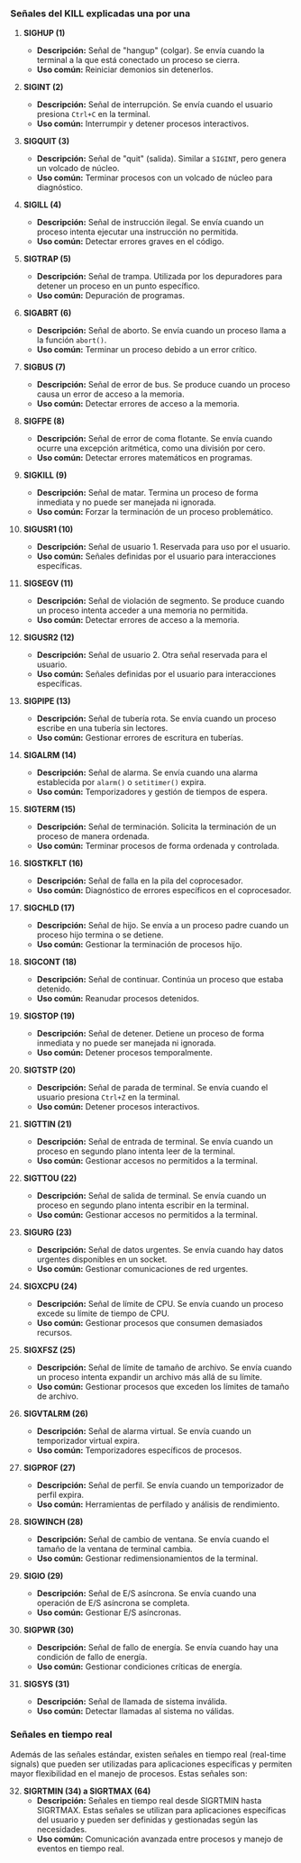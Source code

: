 ### Señales del KILL explicadas una por una

1. **SIGHUP (1)**
   - **Descripción:** Señal de "hangup" (colgar). Se envía cuando la terminal a la que está conectado un proceso se cierra.
   - **Uso común:** Reiniciar demonios sin detenerlos.

2. **SIGINT (2)**
   - **Descripción:** Señal de interrupción. Se envía cuando el usuario presiona `Ctrl+C` en la terminal.
   - **Uso común:** Interrumpir y detener procesos interactivos.

3. **SIGQUIT (3)**
   - **Descripción:** Señal de "quit" (salida). Similar a `SIGINT`, pero genera un volcado de núcleo.
   - **Uso común:** Terminar procesos con un volcado de núcleo para diagnóstico.

4. **SIGILL (4)**
   - **Descripción:** Señal de instrucción ilegal. Se envía cuando un proceso intenta ejecutar una instrucción no permitida.
   - **Uso común:** Detectar errores graves en el código.

5. **SIGTRAP (5)**
   - **Descripción:** Señal de trampa. Utilizada por los depuradores para detener un proceso en un punto específico.
   - **Uso común:** Depuración de programas.

6. **SIGABRT (6)**
   - **Descripción:** Señal de aborto. Se envía cuando un proceso llama a la función `abort()`.
   - **Uso común:** Terminar un proceso debido a un error crítico.

7. **SIGBUS (7)**
   - **Descripción:** Señal de error de bus. Se produce cuando un proceso causa un error de acceso a la memoria.
   - **Uso común:** Detectar errores de acceso a la memoria.

8. **SIGFPE (8)**
   - **Descripción:** Señal de error de coma flotante. Se envía cuando ocurre una excepción aritmética, como una división por cero.
   - **Uso común:** Detectar errores matemáticos en programas.

9. **SIGKILL (9)**
   - **Descripción:** Señal de matar. Termina un proceso de forma inmediata y no puede ser manejada ni ignorada.
   - **Uso común:** Forzar la terminación de un proceso problemático.

10. **SIGUSR1 (10)**
    - **Descripción:** Señal de usuario 1. Reservada para uso por el usuario.
    - **Uso común:** Señales definidas por el usuario para interacciones específicas.

11. **SIGSEGV (11)**
    - **Descripción:** Señal de violación de segmento. Se produce cuando un proceso intenta acceder a una memoria no permitida.
    - **Uso común:** Detectar errores de acceso a la memoria.

12. **SIGUSR2 (12)**
    - **Descripción:** Señal de usuario 2. Otra señal reservada para el usuario.
    - **Uso común:** Señales definidas por el usuario para interacciones específicas.

13. **SIGPIPE (13)**
    - **Descripción:** Señal de tubería rota. Se envía cuando un proceso escribe en una tubería sin lectores.
    - **Uso común:** Gestionar errores de escritura en tuberías.

14. **SIGALRM (14)**
    - **Descripción:** Señal de alarma. Se envía cuando una alarma establecida por `alarm()` o `setitimer()` expira.
    - **Uso común:** Temporizadores y gestión de tiempos de espera.

15. **SIGTERM (15)**
    - **Descripción:** Señal de terminación. Solicita la terminación de un proceso de manera ordenada.
    - **Uso común:** Terminar procesos de forma ordenada y controlada.

16. **SIGSTKFLT (16)**
    - **Descripción:** Señal de falla en la pila del coprocesador.
    - **Uso común:** Diagnóstico de errores específicos en el coprocesador.

17. **SIGCHLD (17)**
    - **Descripción:** Señal de hijo. Se envía a un proceso padre cuando un proceso hijo termina o se detiene.
    - **Uso común:** Gestionar la terminación de procesos hijo.

18. **SIGCONT (18)**
    - **Descripción:** Señal de continuar. Continúa un proceso que estaba detenido.
    - **Uso común:** Reanudar procesos detenidos.

19. **SIGSTOP (19)**
    - **Descripción:** Señal de detener. Detiene un proceso de forma inmediata y no puede ser manejada ni ignorada.
    - **Uso común:** Detener procesos temporalmente.

20. **SIGTSTP (20)**
    - **Descripción:** Señal de parada de terminal. Se envía cuando el usuario presiona `Ctrl+Z` en la terminal.
    - **Uso común:** Detener procesos interactivos.

21. **SIGTTIN (21)**
    - **Descripción:** Señal de entrada de terminal. Se envía cuando un proceso en segundo plano intenta leer de la terminal.
    - **Uso común:** Gestionar accesos no permitidos a la terminal.

22. **SIGTTOU (22)**
    - **Descripción:** Señal de salida de terminal. Se envía cuando un proceso en segundo plano intenta escribir en la terminal.
    - **Uso común:** Gestionar accesos no permitidos a la terminal.

23. **SIGURG (23)**
    - **Descripción:** Señal de datos urgentes. Se envía cuando hay datos urgentes disponibles en un socket.
    - **Uso común:** Gestionar comunicaciones de red urgentes.

24. **SIGXCPU (24)**
    - **Descripción:** Señal de límite de CPU. Se envía cuando un proceso excede su límite de tiempo de CPU.
    - **Uso común:** Gestionar procesos que consumen demasiados recursos.

25. **SIGXFSZ (25)**
    - **Descripción:** Señal de límite de tamaño de archivo. Se envía cuando un proceso intenta expandir un archivo más allá de su límite.
    - **Uso común:** Gestionar procesos que exceden los límites de tamaño de archivo.

26. **SIGVTALRM (26)**
    - **Descripción:** Señal de alarma virtual. Se envía cuando un temporizador virtual expira.
    - **Uso común:** Temporizadores específicos de procesos.

27. **SIGPROF (27)**
    - **Descripción:** Señal de perfil. Se envía cuando un temporizador de perfil expira.
    - **Uso común:** Herramientas de perfilado y análisis de rendimiento.

28. **SIGWINCH (28)**
    - **Descripción:** Señal de cambio de ventana. Se envía cuando el tamaño de la ventana de terminal cambia.
    - **Uso común:** Gestionar redimensionamientos de la terminal.

29. **SIGIO (29)**
    - **Descripción:** Señal de E/S asíncrona. Se envía cuando una operación de E/S asíncrona se completa.
    - **Uso común:** Gestionar E/S asíncronas.

30. **SIGPWR (30)**
    - **Descripción:** Señal de fallo de energía. Se envía cuando hay una condición de fallo de energía.
    - **Uso común:** Gestionar condiciones críticas de energía.

31. **SIGSYS (31)**
    - **Descripción:** Señal de llamada de sistema inválida.
    - **Uso común:** Detectar llamadas al sistema no válidas.

### Señales en tiempo real

Además de las señales estándar, existen señales en tiempo real (real-time signals) que pueden ser utilizadas para aplicaciones específicas y permiten mayor flexibilidad en el manejo de procesos. Estas señales son:

32. **SIGRTMIN (34) a SIGRTMAX (64)**
    - **Descripción:** Señales en tiempo real desde SIGRTMIN hasta SIGRTMAX. Estas señales se utilizan para aplicaciones específicas del usuario y pueden ser definidas y gestionadas según las necesidades.
    - **Uso común:** Comunicación avanzada entre procesos y manejo de eventos en tiempo real.
